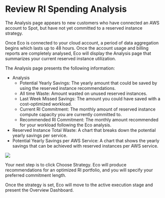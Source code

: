 # Review RI Spending Analysis

The Analysis page appears to new customers who have connected an AWS account to Spot, but have not yet committed to a reserved instance strategy.

Once Eco is connected to your cloud account, a period of data aggregation begins which lasts up to 48 hours. Once the account usage and billing reports are completely analysed, Eco will display the Analysis page that summarizes your current reserved instance utilization.

The Analysis page presents the following information:

- Analysis
  - Potential Yearly Savings: The yearly amount that could be saved by using the reserved instance recommendations.
  - All time Waste: Amount wasted on unused reserved instances.
  - Last Week Missed Savings: The amount you could have saved with a cost-optimized workload.
  - Current RI Commitment: The monthly amount of reserved instance compute capacity you are currently committed to.
  - Recommended RI Commitment: The monthly amount recommended for your workload following the Eco analysis.
- Reserved Instance Total Waste: A chart that breaks down the potential yearly savings per service.
- Potential Yearly Savings per AWS Service: A chart that shows the yearly savings that can be achieved with reserved instances per AWS service.

<img src="/eco/_media/tutorials-review-ri-spending-01.png" />

Your next step is to click Choose Strategy. Eco will produce recommendations for an optimized RI portfolio, and you will specify your preferred commitment length.

Once the strategy is set, Eco will move to the active execution stage and present the Overview Dashboard.
